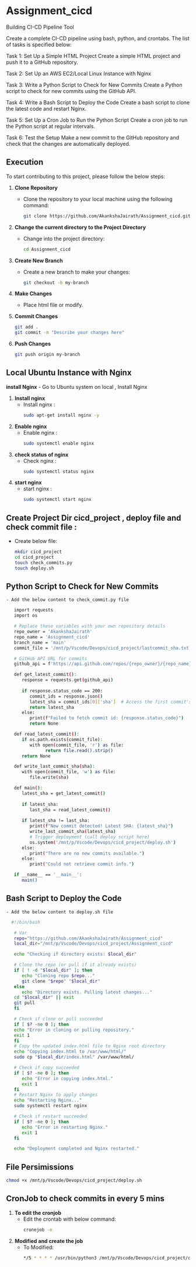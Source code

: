 # Assignment_cicd
Building CI-CD Pipeline Tool

Create a complete CI-CD pipeline using bash, python, and crontabs. The list of tasks is specified below: 

Task 1: Set Up a Simple HTML Project 
Create a simple HTML project and push it to a GitHub repository. 

Task 2: Set Up an AWS EC2/Local Linux Instance with Nginx

Task 3: Write a Python Script to Check for New Commits
Create a Python script to check for new commits using the GitHub API.

Task 4: Write a Bash Script to Deploy the Code
Create a bash script to clone the latest code and restart Nginx.

Task 5: Set Up a Cron Job to Run the Python Script
Create a cron job to run the Python script at regular intervals.

Task 6: Test the Setup 
Make a new commit to the GitHub repository and check that the changes are automatically deployed. 

## Execution

To start contributing to this project, please follow the below steps:



1. **Clone  Repository**
   - Clone the repository to your local machine using the following command:
     ```bash
     git clone https://github.com/AkankshaJairath/Assignment_cicd.git
     ```

3. **Change the current directory to the Project Directory**
   - Change into the project directory:
     ```bash
     cd Assignment_cicd
     ```

4. **Create New Branch**
   - Create a new branch to make your changes:
     ```bash
     git checkout -b my-branch
     ```

5. **Make Changes**
   - Place html file or modify.

6. **Commit Changes**
     ```bash
     git add .
     git commit -m "Describe your changes here"
     ```

7. **Push Changes**
     ```bash
     git push origin my-branch
     ```


## Local Ubuntu Instance with Nginx ##

**install Nginx**
    - Go to Ubuntu system on local , Install Nginx 

1. **Install nginx**
   - Install nginx :
     ```bash
     sudo apt-get install nginx -y
     ```
2. **Enable nginx**
   - Enable nginx :
     ```bash
     sudo systemctl enable nginx
     ```
3. **check status of nginx**
   - Check nginx :
     ```bash
     sudo systemctl status nginx
     ```
4. **start nginx**
   - start nginx :
     ```bash
     sudo systemctl start nginx
     ```


## Create Project Dir cicd_project , deploy file and check commit file :
   - Create below file:
     ```bash
     mkdir cicd_project
     cd cicd_project
     touch check_commits.py
     touch deploy.sh
     ```

## Python Script to Check for New Commits
    - Add the below content to check_commit.py file
   ```bash
      import requests
      import os

      # Replace these variables with your own repository details
      repo_owner = 'AkankshaJairath'
      repo_name = 'Assignment_cicd'
      branch_name = 'main' 
      commit_file = '/mnt/p/Vscode/Devops/cicd_project/lastcommit_sha.txt'  # File to store the last checked commit SHA

      # GitHub API URL for commits
      github_api = f'https://api.github.com/repos/{repo_owner}/{repo_name}/commits?sha={branch_name}'

      def get_latest_commit():
         response = requests.get(github_api)
    
         if response.status_code == 200:
            commit_ids = response.json()
            latest_sha = commit_ids[0]['sha']  # Access the first commit's SHA
            return latest_sha
         else:
            print(f"Failed to fetch commit id: {response.status_code}")
            return None

      def read_latest_commit():
         if os.path.exists(commit_file):
            with open(commit_file, 'r') as file:
                  return file.read().strip()
         return None

      def write_last_commit_sha(sha):
         with open(commit_file, 'w') as file:
            file.write(sha)

      def main():
         latest_sha = get_latest_commit()
    
         if latest_sha:
            last_sha = read_latest_commit()
        
         if latest_sha != last_sha:
            print(f"New commit detected! Latest SHA: {latest_sha}")
            write_last_commit_sha(latest_sha)
            # Trigger deployment (call deploy script here)
            os.system('/mnt/p/Vscode/Devops/cicd_project/deploy.sh')
         else:
            print("There are no new commits available.")
         else:
            print("Could not retrieve commit info.")

      if __name__ == '__main__':
         main()
   ```


## Bash Script to Deploy the Code ##
    - Add the below content to deploy.sh file
   ```bash
     #!/bin/bash

      # Var
      repo="https://github.com/AkankshaJairath/Assignment_cicd"
      local_dir="/mnt/p/Vscode/Devops/cicd_project/Assignment_cicd"

      echo "Checking if directory exists: $local_dir"

      # Clone the repo (or pull if it already exists)
      if [ ! -d "$local_dir" ]; then
         echo "Cloning repo $repo..."
         git clone "$repo" "$local_dir"
      else
         echo "Directory exists. Pulling latest changes..."
      cd "$local_dir" || exit
      git pull
      fi

      # Check if clone or pull succeeded
      if [ $? -ne 0 ]; then
      echo "Error in cloning or pulling repository."
      exit 1
      fi
      # Copy the updated index.html file to Nginx root directory
      echo "Copying index.html to /var/www/html/"
      sudo cp "$local_dir/index.html" /var/www/html/

      # Check if copy succeeded
      if [ $? -ne 0 ]; then
         echo "Error in copying index.html."
         exit 1
      fi
      # Restart Nginx to apply changes
      echo "Restarting Nginx..."
      sudo systemctl restart nginx

      # Check if restart succeeded
      if [ $? -ne 0 ]; then
         echo "Error in restarting Nginx."
         exit 1
      fi

      echo "Deployment completed and Nginx restarted."
   ```

## File Persimissions 
   ```bash
   chmod +x /mnt/p/Vscode/Devops/cicd_project/deploy.sh
   ```

##  CronJob to check commits in every 5 mins

1. **To edit the cronjob**
   - Edit the crontab with below command:
     ```bash
     cronejob -e
     ```
2. **Modified and create the job**
   - To Modified:
     ```bash
     */5 * * * * /usr/bin/python3 /mnt/p/Vscode/Devops/cicd_project/check_commits.py >> /mnt/p/Vscode/Devops/cicd_project/check_commits.log 2>&1 
     ```

